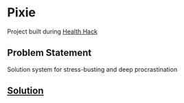 # Pixie
Project built during [Health Hack](https://healthack.devfolio.co)

## Problem Statement
Solution system for stress-busting and deep procrastination

## [Solution](https://docs.google.com/presentation/d/1sdjRgQ1BDZpD-ak3SUvBgT4G5YFXh7o09rEO0LrAi2w/edit?usp=sharing)
